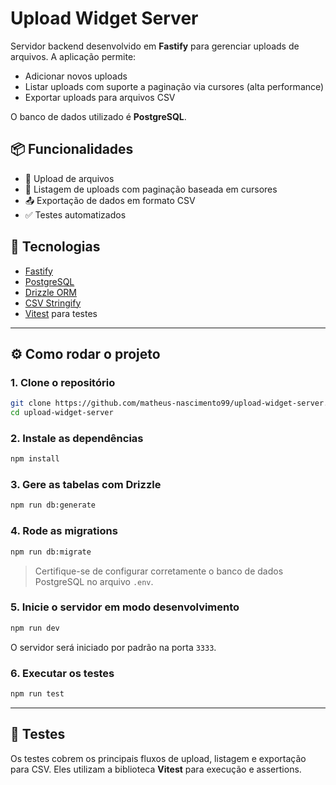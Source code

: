 # Upload Widget Server

Servidor backend desenvolvido em **Fastify** para gerenciar uploads de arquivos. A aplicação permite:

- Adicionar novos uploads
- Listar uploads com suporte a paginação via cursores (alta performance)
- Exportar uploads para arquivos CSV

O banco de dados utilizado é **PostgreSQL**.

## 📦 Funcionalidades

- 📁 Upload de arquivos
- 📄 Listagem de uploads com paginação baseada em cursores
- 📤 Exportação de dados em formato CSV
- ✅ Testes automatizados

## 🚀 Tecnologias

- [Fastify](https://fastify.dev/)
- [PostgreSQL](https://www.postgresql.org/)
- [Drizzle ORM](https://www.prisma.io/)
- [CSV Stringify](https://www.npmjs.com/package/csv-stringify)
- [Vitest](https://vitest.dev/) para testes

---

## ⚙️ Como rodar o projeto

### 1. Clone o repositório

```bash
git clone https://github.com/matheus-nascimento99/upload-widget-server.git
cd upload-widget-server
```

### 2. Instale as dependências

```bash
npm install
```

### 3. Gere as tabelas com Drizzle

```bash
npm run db:generate
```

### 4. Rode as migrations

```bash
npm run db:migrate
```

> Certifique-se de configurar corretamente o banco de dados PostgreSQL no arquivo `.env`.

### 5. Inicie o servidor em modo desenvolvimento

```bash
npm run dev
```

O servidor será iniciado por padrão na porta `3333`.

### 6. Executar os testes

```bash
npm run test
```

---

## 🧪 Testes

Os testes cobrem os principais fluxos de upload, listagem e exportação para CSV. Eles utilizam a biblioteca **Vitest** para execução e assertions.
